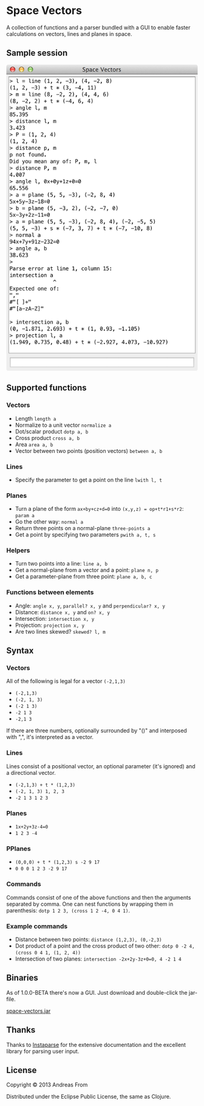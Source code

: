 # Space Vectors

A collection of functions and a parser bundled with a GUI to enable faster calculations on vectors, lines and planes in space.

## Sample session
![Using the Space Vectors GUI](spacevectorssamplegui.png)

## Supported functions
### Vectors
* Length `length a`
* Normalize to a unit vector `normalize a`
* Dot/scalar product `dotp a, b`
* Cross product `cross a, b`
* Area `area a, b`
* Vector between two points (position vectors) `between a, b`

### Lines
* Specify the parameter to get a point on the line `lwith l, t`

### Planes
* Turn a plane of the form `ax+by+cz+d=0` into `(x,y,z) = op+t*r1+s*r2`: `param a`
* Go the other way: `normal a`
* Return three points on a normal-plane `three-points a` 
* Get a point by specifying two parameters `pwith a, t, s`

### Helpers
* Turn two points into a line: `line a, b`
* Get a normal-plane from a vector and a point: `plane n, p`
* Get a parameter-plane from three point: `plane a, b, c`

### Functions between elements
* Angle: `angle x, y`, `parallel? x, y` and `perpendicular? x, y`
* Distance: `distance x, y` and `on? x, y`
* Intersection: `intersection x, y`
* Projection: `projection x, y`
* Are two lines skewed? `skewed? l, m`

## Syntax
### Vectors
All of the following is legal for a vector `(-2,1,3)`
* `(-2,1,3)`
* `(-2, 1, 3)`
* `(-2 1 3)`
* `-2 1 3`
* `-2,1 3`

If there are three numbers, optionally surrounded by "()" and interposed with ",", it's interpreted as a vector.

### Lines
Lines consist of a positional vector, an optional parameter (it's ignored) and a directional vector.
* `(-2,1,3) + t * (1,2,3)`
* `(-2, 1, 3) 1, 2, 3`
* `-2 1 3 1 2 3`

### Planes
* `1x+2y+3z-4=0`
* `1 2 3 -4`

### PPlanes
* `(0,0,0) + t * (1,2,3) s -2 9 17`
* `0 0 0 1 2 3 -2 9 17`

### Commands
Commands consist of one of the above functions and then the arguments separated by comma.
One can nest functions by wrapping them in parenthesis: `dotp 1 2 3, (cross 1 2 -4, 0 4 1)`.

### Example commands
* Distance between two points: `distance (1,2,3), (0,-2,3)`
* Dot product of a point and the cross product of two other: `dotp 0 -2 4, (cross 0 4 1, (1, 2, 4))`
* Intersection of two planes: `intersection -2x+2y-3z+0=0, 4 -2 1 4`

## Binaries
As of 1.0.0-BETA there's now a GUI.
Just download and double-click the jar-file.

[space-vectors.jar](https://www.dropbox.com/s/gyxdoi863iq78pl/space-vectors-1.0.0-standalone.jar)

## Thanks
Thanks to [Instaparse](https://github.com/Engelberg/instaparse) for the extensive documentation and the excellent library for parsing user input.

## License

Copyright © 2013 Andreas From

Distributed under the Eclipse Public License, the same as Clojure.
